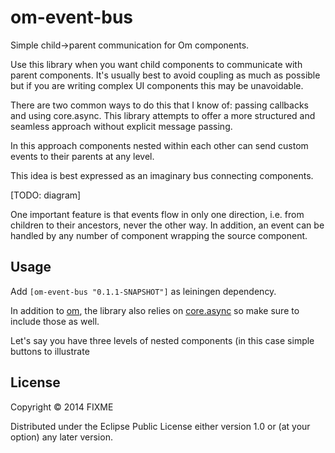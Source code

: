 # om-event-bus

Simple child->parent communication for Om components.

Use this library when you want child components to communicate with parent components. It's usually best to avoid
coupling as much as possible but if you are writing complex UI components this may be unavoidable.

There are two common ways to do this that I know of: passing callbacks and using core.async. This library attempts to
 offer a more structured and seamless approach without explicit message passing.

In this approach components nested within each other can send custom events to their parents at any level.

This idea is best expressed as an imaginary bus connecting components.

[TODO: diagram]

One important feature is that events flow in only one direction, i.e. from children to their ancestors, never the other
way. In addition, an event can be handled by any number of component wrapping the source component.

## Usage

Add `[om-event-bus "0.1.1-SNAPSHOT"]` as leiningen dependency.

In addition to [om](https://github.com/swannodette/om), the library also relies on
[core.async](https://github.com/clojure/core.async) so make sure to include those as well.

Let's say you have three levels of nested components (in this case simple buttons to illustrate


## License

Copyright © 2014 FIXME

Distributed under the Eclipse Public License either version 1.0 or (at
your option) any later version.
